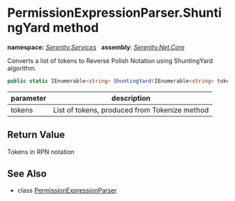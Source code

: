 # PermissionExpressionParser.ShuntingYard method
**namespace:** *[Serenity.Services](../../README.md#serenity.services-namespace)*   **assembly**: *[Serenity.Net.Core](../../README.md)*

Converts a list of tokens to Reverse Polish Notation using ShuntingYard algorithm.

```csharp
public static IEnumerable<string> ShuntingYard(IEnumerable<string> tokens)
```

| parameter | description |
| --- | --- |
| tokens | List of tokens, produced from Tokenize method |

## Return Value

Tokens in RPN notation

## See Also

* class [PermissionExpressionParser](../PermissionExpressionParser.md)